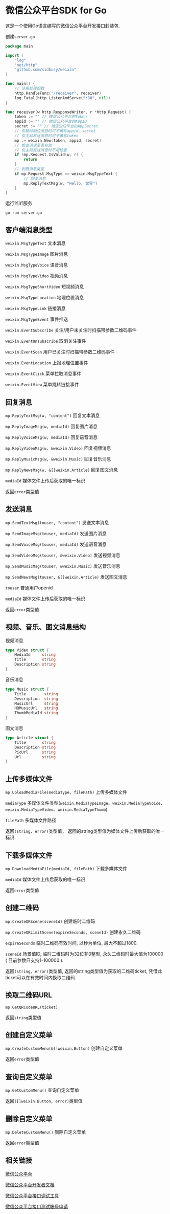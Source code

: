 # 微信公众平台SDK for Go

这是一个使用Go语言编写的微信公众平台开发接口封装包.

创建`server.go`

```Go
package main

import (
	"log"
	"net/http"
	"github.com/sidbusy/weixin"
)

func main() {
	// 注册处理函数
	http.HandleFunc("/receiver", receiver)
	log.Fatal(http.ListenAndServe(":80", nil))
}

func receiver(w http.ResponseWriter, r *http.Request) {
	token := "" // 微信公众平台的Token
	appid := "" // 微信公众平台的AppID
	secret := "" // 微信公众平台的AppSecret
	// 仅被动响应消息时可不填写appid、secret
	// 仅主动发送消息时可不填写token
	mp := weixin.New(token, appid, secret)
	// 检查请求是否有效
	// 仅主动发送消息时不用检查
	if !mp.Request.IsValid(w, r) {
		return
	}
	// 判断消息类型
	if mp.Request.MsgType == weixin.MsgTypeText {
		// 回复消息
		mp.ReplyTextMsg(w, "Hello, 世界")
	}
}
```

运行监听服务

`go run server.go`

客户端消息类型
-

`weixin.MsgTypeText` 文本消息

`weixin.MsgTypeImage` 图片消息

`weixin.MsgTypeVoice` 语音消息

`weixin.MsgTypeVideo` 视频消息

`weixin.MsgTypeShortVideo` 短视频消息

`weixin.MsgTypeLocation` 地理位置消息

`weixin.MsgTypeLink` 链接消息

`weixin.MsgTypeEvent` 事件推送

`weixin.EventSubscribe` 关注/用户未关注时扫描带参数二维码事件

`weixin.EventUnsubscribe` 取消关注事件

`weixin.EventScan` 用户已关注时扫描带参数二维码事件

`weixin.EventLocation` 上报地理位置事件

`weixin.EventClick` 菜单拉取消息事件

`weixin.EventView` 菜单跳转链接事件

回复消息
-

`mp.ReplyTextMsg(w, "content")` 回复文本消息

`mp.ReplyImageMsg(w, mediaId)` 回复图片消息

`mp.ReplyVoiceMsg(w, mediaId)` 回复语音消息

`mp.ReplyVideoMsg(w, &weixin.Video)` 回复视频消息

`mp.ReplyMusicMsg(w, &weixin.Music)` 回复音乐消息

`mp.ReplyNewsMsg(w, &[]weixin.Article)` 回复图文消息

`mediaId` 媒体文件上传后获取的唯一标识

返回`error`类型值

发送消息
-

`mp.SendTextMsg(touser, "content")` 发送文本消息

`mp.SendImageMsg(touser, mediaId)` 发送图片消息

`mp.SendVoiceMsg(touser, mediaId)` 发送语音消息

`mp.SendVideoMsg(touser, &weixin.Video)` 发送视频消息

`mp.SendMusicMsg(touser, &weixin.Music)` 发送音乐消息

`mp.SendNewsMsg(touser, &[]weixin.Article)` 发送图文消息

`touser` 普通用户openid

`mediaId` 媒体文件上传后获取的唯一标识

返回`error`类型值

视频、音乐、图文消息结构
-

视频消息

```Go
type Video struct {
	MediaId     string
	Title       string
	Description string
}
```

音乐消息

```Go
type Music struct {
	Title        string
	Description  string
	MusicUrl     string
	HQMusicUrl   string
	ThumbMediaId string
}
```

图文消息

```Go
type Article struct {
	Title       string
	Description string
	PicUrl      string
	Url         string
}
```

上传多媒体文件
-

`mp.UploadMediaFile(mediaType, filePath)` 上传多媒体文件

`mediaType` 多媒体文件类型(`weixin.MediaTypeImage`、`weixin.MediaTypeVoice`、`weixin.MediaTypeVideo`、`weixin.MediaTypeThumb`)

`filePath` 多媒体文件路径

返回`(string, error)`类型值， 返回的string类型值为媒体文件上传后获取的唯一标识.

下载多媒体文件
-

`mp.DownloadMediaFile(mediaId, filePath)` 下载多媒体文件

`mediaId` 媒体文件上传后获取的唯一标识

返回`error`类型值

创建二维码
-

`mp.CreateQRScene(sceneId)` 创建临时二维码

`mp.CreateQRLimitScene(expireSeconds, sceneId)` 创建永久二维码

`expireSeconds` 临时二维码有效时间, 以秒为单位, 最大不超过1800.

`sceneId` 场景值ID, 临时二维码时为32位非0整型, 永久二维码时最大值为100000 ( 目前参数只支持1-100000 ).

返回`(string, error)`类型值, 返回的string类型值为获取的二维码ticket, 凭借此ticket可以在有效时间内换取二维码.

换取二维码URL
-

`mp.GetQRCodeURL(ticket)`

返回`string`类型值

创建自定义菜单
-
`mp.CreateCustomMenu(&[]weixin.Button)` 创建自定义菜单

返回`error`类型值

查询自定义菜单
-
`mp.GetCustomMenu()` 查询自定义菜单

返回`([]weixin.Button, error)`类型值

删除自定义菜单
-
`mp.DeleteCustomMenu()` 删除自定义菜单

返回`error`类型值

## 相关链接

[微信公众平台](https://mp.weixin.qq.com/)

[微信公众平台开发者文档](http://mp.weixin.qq.com/wiki)

[微信公众平台接口调试工具](http://mp.weixin.qq.com/debug/)

[微信公众平台接口测试帐号申请](http://mp.weixin.qq.com/debug/cgi-bin/sandbox?t=sandbox/login)